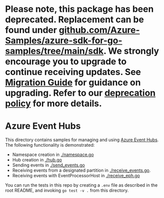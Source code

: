 # Please note, this package has been deprecated. Replacement can be found under [github.com/Azure-Samples/azure-sdk-for-go-samples/tree/main/sdk](https://github.com/Azure-Samples/azure-sdk-for-go-samples/tree/main/sdk/). We strongly encourage you to upgrade to continue receiving updates. See [Migration Guide](https://aka.ms/azsdk/golang/t2/migration) for guidance on upgrading. Refer to our [deprecation policy](https://azure.github.io/azure-sdk/policies_support.html) for more details.

# Azure Event Hubs

This directory contains samples for managing and using [Azure Event Hubs][1].
The following functionality is demonstrated:

* Namespace creation in [./namespace.go](./namespace.go)
* Hub creation in [./hub.go](./hub.go)
* Sending events in [./send_events.go](./send_events.go)
* Receiving events from a designated partition in [./receive_events.go](./receive_events.go).
* Receiving events with EventProcessorHost in [./receive_eph.go](./receive_eph.go)

You can run the tests in this repo by creating a `.env` file as described in
the root README, and invoking `go test -v .` from this directory.

[1]: https://docs.microsoft.com/en-us/azure/event-hubs/
